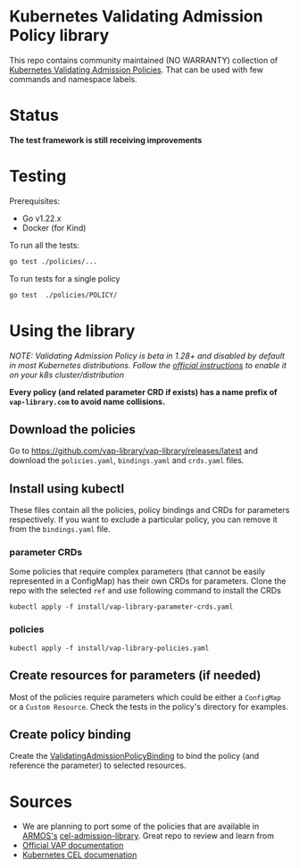 # Kubernetes Validating Admission Policy library
This repo contains community maintained (NO WARRANTY) collection of [Kubernetes Validating Admission Policies](https://kubernetes.io/docs/reference/access-authn-authz/validating-admission-policy/). That can be used with few commands and namespace labels.

# Status
**The test framework is still receiving improvements**

# Testing

Prerequisites:
- Go v1.22.x
- Docker (for Kind)

To run all the tests: 
```bash
go test ./policies/...
```

To run tests for a single policy 
```bash
go test  ./policies/POLICY/
```

# Using the library
*NOTE: Validating Admission Policy is beta in 1.28+ and disabled by default in most Kubernetes distributions. Follow the [official instructions](https://kubernetes.io/docs/reference/access-authn-authz/validating-admission-policy/#before-you-begin) to enable it on your k8s cluster/distribution*

**Every policy (and related parameter CRD if exists) has a name prefix of `vap-library.com` to avoid name collisions.**

## Download the policies
Go to https://github.com/vap-library/vap-library/releases/latest and download the `policies.yaml`, `bindings.yaml` and `crds.yaml` files.


## Install using kubectl
These files contain all the policies, policy bindings and CRDs for parameters respectively. If you want to exclude a particular policy, you can remove it from the `bindings.yaml` file.

### parameter CRDs
Some policies that require complex parameters (that cannot be easily represented in a ConfigMap) has their own CRDs for parameters. Clone the repo with the selected `ref` and use following command to install the CRDs
```
kubectl apply -f install/vap-library-parameter-crds.yaml
```

### policies
```
kubectl apply -f install/vap-library-policies.yaml
```

## Create resources for parameters (if needed)
Most of the policies require parameters which could be either a `ConfigMap` or a `Custom Resource`. Check the tests in the policy's directory for examples.

## Create policy binding
Create the [ValidatingAdmissionPolicyBinding](https://kubernetes.io/docs/reference/access-authn-authz/validating-admission-policy/#what-resources-make-a-policy) to bind the policy (and reference the parameter) to selected resources.

# Sources
* We are planning to port some of the policies that are available in [ARMOS's](https://www.armosec.io/) [cel-admission-library](https://github.com/kubescape/cel-admission-library/tree/main). Great repo to review and learn from
* [Official VAP documentation](https://kubernetes.io/docs/reference/access-authn-authz/validating-admission-policy/)
* [Kubernetes CEL documenation](https://kubernetes.io/docs/reference/using-api/cel/)
